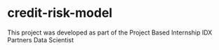 # credit-risk-model
This project was developed as part of the Project Based Internship IDX Partners Data Scientist

